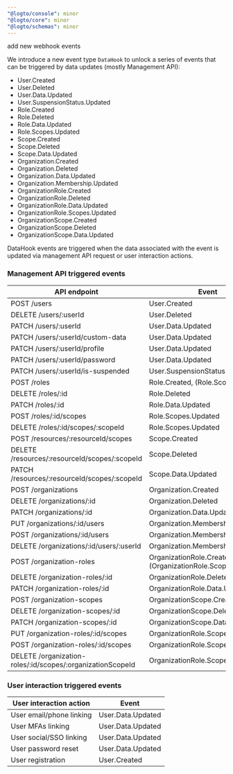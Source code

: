 ```yaml
---
"@logto/console": minor
"@logto/core": minor
"@logto/schemas": minor
---
```


add new webhook events

We introduce a new event type `DataHook` to unlock a series of events that can be triggered by data updates (mostly Management API):

- User.Created
- User.Deleted
- User.Data.Updated
- User.SuspensionStatus.Updated
- Role.Created
- Role.Deleted
- Role.Data.Updated
- Role.Scopes.Updated
- Scope.Created
- Scope.Deleted
- Scope.Data.Updated
- Organization.Created
- Organization.Deleted
- Organization.Data.Updated
- Organization.Membership.Updated
- OrganizationRole.Created
- OrganizationRole.Deleted
- OrganizationRole.Data.Updated
- OrganizationRole.Scopes.Updated
- OrganizationScope.Created
- OrganizationScope.Deleted
- OrganizationScope.Data.Updated

DataHook events are triggered when the data associated with the event is updated via management API request or user interaction actions.

### Management API triggered events

| API endpoint                                               | Event                                                       |
| ---------------------------------------------------------- | ----------------------------------------------------------- |
| POST /users                                                | User.Created                                                |
| DELETE /users/:userId                                      | User.Deleted                                                |
| PATCH /users/:userId                                       | User.Data.Updated                                           |
| PATCH /users/:userId/custom-data                           | User.Data.Updated                                           |
| PATCH /users/:userId/profile                               | User.Data.Updated                                           |
| PATCH /users/:userId/password                              | User.Data.Updated                                           |
| PATCH /users/:userId/is-suspended                          | User.SuspensionStatus.Updated                               |
| POST /roles                                                | Role.Created, (Role.Scopes.Update)                          |
| DELETE /roles/:id                                          | Role.Deleted                                                |
| PATCH /roles/:id                                           | Role.Data.Updated                                           |
| POST /roles/:id/scopes                                     | Role.Scopes.Updated                                         |
| DELETE /roles/:id/scopes/:scopeId                          | Role.Scopes.Updated                                         |
| POST /resources/:resourceId/scopes                         | Scope.Created                                               |
| DELETE /resources/:resourceId/scopes/:scopeId              | Scope.Deleted                                               |
| PATCH /resources/:resourceId/scopes/:scopeId               | Scope.Data.Updated                                          |
| POST /organizations                                        | Organization.Created                                        |
| DELETE /organizations/:id                                  | Organization.Deleted                                        |
| PATCH /organizations/:id                                   | Organization.Data.Updated                                   |
| PUT /organizations/:id/users                               | Organization.Membership.Updated                             |
| POST /organizations/:id/users                              | Organization.Membership.Updated                             |
| DELETE /organizations/:id/users/:userId                    | Organization.Membership.Updated                             |
| POST /organization-roles                                   | OrganizationRole.Created, (OrganizationRole.Scopes.Updated) |
| DELETE /organization-roles/:id                             | OrganizationRole.Deleted                                    |
| PATCH /organization-roles/:id                              | OrganizationRole.Data.Updated                               |
| POST /organization-scopes                                  | OrganizationScope.Created                                   |
| DELETE /organization-scopes/:id                            | OrganizationScope.Deleted                                   |
| PATCH /organization-scopes/:id                             | OrganizationScope.Data.Updated                              |
| PUT /organization-roles/:id/scopes                         | OrganizationRole.Scopes.Updated                             |
| POST /organization-roles/:id/scopes                        | OrganizationRole.Scopes.Updated                             |
| DELETE /organization-roles/:id/scopes/:organizationScopeId | OrganizationRole.Scopes.Updated                             |

### User interaction triggered events

| User interaction action  | Event             |
| ------------------------ | ----------------- |
| User email/phone linking | User.Data.Updated |
| User MFAs linking        | User.Data.Updated |
| User social/SSO linking  | User.Data.Updated |
| User password reset      | User.Data.Updated |
| User registration        | User.Created      |
